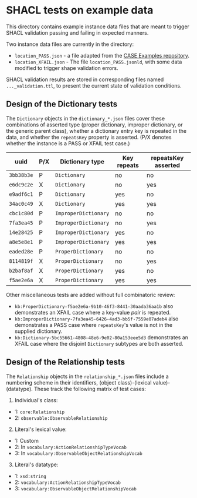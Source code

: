 # SHACL tests on example data

This directory contains example instance data files that are meant to trigger SHACL validation passing and failing in expected manners.

Two instance data files are currently in the directory:
* `location_PASS.json` - a file adapted from the [CASE Examples repository](https://github.com/casework/CASE-Examples/).
* `location_XFAIL.json` - The file `location_PASS.jsonld`, with some data modified to trigger shape validation errors.

SHACL validation results are stored in corresponding files named `..._validation.ttl`, to present the current state of validation conditions.


## Design of the Dictionary tests

The `Dictionary` objects in the `dictionary_*.json` files cover these combinations of asserted type (proper dictionary, improper dictionary, or the generic parent class), whether a dictionary entry key is repeated in the data, and whether the `repeatsKey` property is asserted.  (P/X denotes whether the instance is a PASS or XFAIL test case.)

| uuid       | P/X | Dictionary type      | Key repeats | repeatsKey asserted |
| ---        | --- | ---                  | ---         | ---                 |
| `3bb38b3e` |  P  | `Dictionary`         |          no |                  no |
| `e6dc9c2e` |  X  | `Dictionary`         |          no |                 yes |
| `e9adf6c1` |  P  | `Dictionary`         |         yes |                  no |
| `34ac0c49` |  X  | `Dictionary`         |         yes |                 yes |
| `cbc1c80d` |  P  | `ImproperDictionary` |          no |                  no |
| `7fa3ea45` |  P  | `ImproperDictionary` |          no |                 yes |
| `14e28425` |  P  | `ImproperDictionary` |         yes |                  no |
| `a8e5e8e1` |  P  | `ImproperDictionary` |         yes |                 yes |
| `eaded28e` |  P  | `ProperDictionary`   |          no |                  no |
| `8114819f` |  X  | `ProperDictionary`   |          no |                 yes |
| `b2baf8af` |  X  | `ProperDictionary`   |         yes |                  no |
| `f5ae2e6a` |  X  | `ProperDictionary`   |         yes |                 yes |

Other miscellaneous tests are added without full combinatoric review:

* `kb:ProperDictionary-f5ae2e6a-9b10-46f3-8441-30aada36aa1b` also demonstrates an XFAIL case where a key-value *pair* is repeated.
* `kb:ImproperDictionary-7fa3ea45-6426-4ad3-bb5f-7559e07adeb4` also demonstrates a PASS case where `repeatsKey`'s value is not in the supplied dictionary.
* `kb:Dictionary-5bc55661-4808-48e6-9e02-80a153eee5d3` demonstrates an XFAIL case where the disjoint `Dictionary` subtypes are both asserted.


## Design of the Relationship tests

The `Relationship` objects in the `relationship_*.json` files include a numbering scheme in their identifiers, (object class)-(lexical value)-(datatype).  These track the following matrix of test cases:

1. Individual's class:
  - 1: `core:Relationship`
  - 2: `observable:ObservableRelationship`
2. Literal's lexical value:
  - 1: Custom
  - 2: In `vocabulary:ActionRelationshipTypeVocab`
  - 3: In `vocabulary:ObservableObjectRelationshipVocab`
3. Literal's datatype:
  - 1: `xsd:string`
  - 2: `vocabulary:ActionRelationshipTypeVocab`
  - 3: `vocabulary:ObservableObjectRelationshipVocab`
